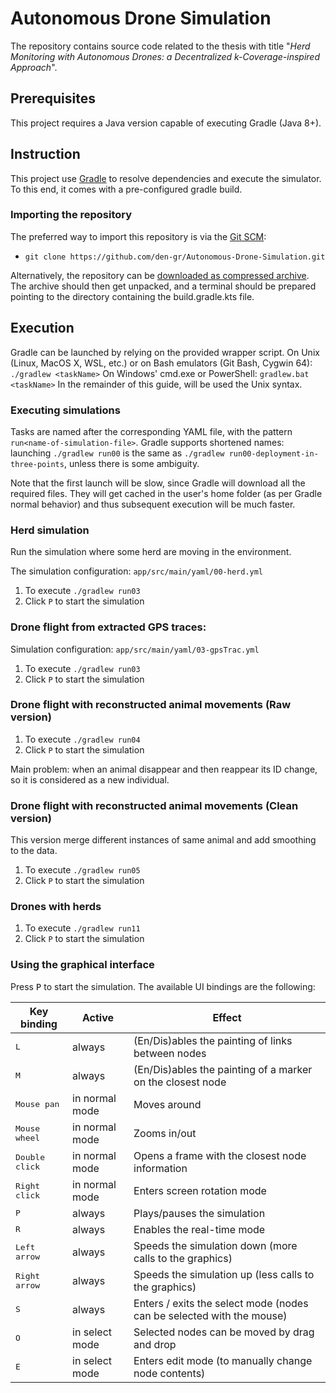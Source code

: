 # Autonomous Drone Simulation
The repository contains source code related to the thesis with title "*Herd Monitoring with Autonomous Drones: a Decentralized k-Coverage-inspired Approach*".

## Prerequisites
This project requires a Java version capable of executing Gradle (Java 8+).

## Instruction
This project use [Gradle](https://gradle.org) to resolve dependencies and execute the simulator. To this end, it comes with a pre-configured gradle build.

### Importing the repository
The preferred way to import this repository is via the [Git SCM](https://git-scm.com):
- `git clone https://github.com/den-gr/Autonomous-Drone-Simulation.git`

Alternatively, the repository can be [downloaded as compressed archive](https://github.com/den-gr/Autonomous-Drone-Simulation/archive/refs/heads/master.zip). The archive should then get unpacked, and a terminal should be prepared pointing to the directory containing the build.gradle.kts file.


## Execution
Gradle can be launched by relying on the provided wrapper script. On Unix (Linux, MacOS X, WSL, etc.) or on Bash emulators (Git Bash, Cygwin 64): `./gradlew <taskName>` On Windows' cmd.exe or PowerShell: `gradlew.bat <taskName>` In the remainder of this guide, will be used the Unix syntax.

### Executing simulations
Tasks are named after the corresponding YAML file, with the pattern `run<name-of-simulation-file>`. Gradle supports shortened names: launching `./gradlew run00` is the same as `./gradlew run00-deployment-in-three-points`, unless there is some ambiguity.

Note that the first launch will be slow, since Gradle will download all the required files. They will get cached in the user's home folder (as per Gradle normal behavior) and thus subsequent execution will be much faster.

### Herd simulation
Run the simulation where some herd are moving in the environment. 

The simulation configuration: `app/src/main/yaml/00-herd.yml`
1. To execute `./gradlew run03`
2. Click `P` to start the simulation


### Drone flight from extracted GPS traces:
Simulation configuration: `app/src/main/yaml/03-gpsTrac.yml`    
1. To execute `./gradlew run03`
2. Click `P` to start the simulation

### Drone flight with reconstructed animal movements (Raw version)
1. To execute `./gradlew run04`
2. Click `P` to start the simulation

Main problem: when an animal disappear and then reappear its ID change, so it is considered as a new individual.

### Drone flight with reconstructed animal movements (Clean version)
This version merge different instances of same animal and add smoothing to the data. 
1. To execute `./gradlew run05`
2. Click `P` to start the simulation

### Drones with herds
1. To execute `./gradlew run11`
2. Click `P` to start the simulation

### Using the graphical interface

Press <kbd>P</kbd> to start the simulation.
The available UI bindings are the following:

| Key binding             | Active         | Effect                                                                |
| ------------------------| -------------- | --------------------------------------------------------------------- |
| <kbd>L</kbd>            | always         | (En/Dis)ables the painting of links between nodes                     |
| <kbd>M</kbd>            | always         | (En/Dis)ables the painting of a marker on the closest node            |
| <kbd>Mouse pan</kbd>    | in normal mode | Moves around                                                          |
| <kbd>Mouse wheel</kbd>  | in normal mode | Zooms in/out                                                          |
| <kbd>Double click</kbd> | in normal mode | Opens a frame with the closest node information                       |
| <kbd>Right click</kbd>  | in normal mode | Enters screen rotation mode                                           |
| <kbd>P</kbd>            | always         | Plays/pauses the simulation                                           |
| <kbd>R</kbd>            | always         | Enables the real-time mode                                            |
| <kbd>Left arrow</kbd>   | always         | Speeds the simulation down (more calls to the graphics)               |
| <kbd>Right arrow</kbd>  | always         | Speeds the simulation up (less calls to the graphics)                 |
| <kbd>S</kbd>            | always         | Enters / exits the select mode (nodes can be selected with the mouse) |
| <kbd>O</kbd>            | in select mode | Selected nodes can be moved by drag and drop                          |
| <kbd>E</kbd>            | in select mode | Enters edit mode (to manually change node contents)                   |
